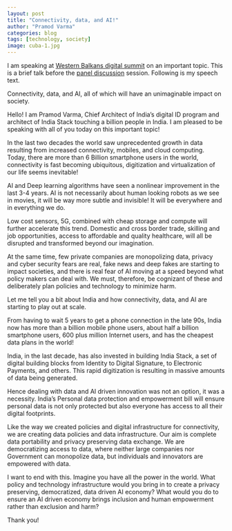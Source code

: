 ```yaml
---
layout: post
title: "Connectivity, data, and AI!"
author: "Pramod Varma"
categories: blog
tags: [technology, society]
image: cuba-1.jpg
---
```


I am speaking at [Western Balkans digital summit](https://event.digitalsummitwb2021.com/event/digital-summit-western-balkans) on an important topic. This is a brief talk before the [panel discussion](https://event.digitalsummitwb2021.com/event/digital-summit-western-balkans/planning/UGxhbm5pbmdfNjU1NTU2) session. Following is my speech text.

Connectivity, data, and AI, all of which will have an unimaginable impact on society.

Hello! I am Pramod Varma, Chief Architect of India’s digital ID program and architect of India Stack touching a billion people in India. I am pleased to be speaking with all of you today on this important topic!

In the last two decades the world saw unprecedented growth in data resulting from increased connectivity, mobiles, and cloud computing. Today, there are more than 6 Billion smartphone users in the world, connectivity is fast becoming ubiquitous, digitization and virtualization of our life seems inevitable! 

AI and Deep learning algorithms have seen a nonlinear improvement in the last 3-4 years. AI is not necessarily about human looking robots as we see in movies, it will be way more subtle and invisible! It will be everywhere and in everything we do. 

Low cost sensors, 5G, combined with cheap storage and compute will further accelerate this trend. Domestic and cross border trade, skilling and job opportunities, access to affordable and quality healthcare, will all be disrupted and transformed beyond our imagination.

At the same time, few private companies are monopolizing data, privacy and cyber security fears are real, fake news and deep fakes are starting to impact societies, and there is real fear of AI moving at a speed beyond what policy makers can deal with. We must, therefore, be cognizant of these and deliberately plan policies and technology to minimize harm.

Let me tell you a bit about India and how connectivity, data, and AI are starting to play out at scale. 

From having to wait 5 years to get a phone connection in the late 90s, India now has more than a billion mobile phone users, about half a billion smartphone users, 600 plus million Internet users, and has the cheapest data plans in the world! 

India, in the last decade, has also invested in building India Stack, a set of digital building blocks from Identity to Digital Signature, to Electronic Payments, and others. This rapid digitization is resulting in massive amounts of data being generated. 

Hence dealing with data and AI driven innovation was not an option, it was a necessity. India’s Personal data protection and empowerment bill will ensure personal data is not only protected but also everyone has access to all their digital footprints. 

Like the way we created policies and digital infrastructure for connectivity, we are creating data policies and data infrastructure. Our aim is complete data portability and privacy preserving data exchange. We are democratizing access to data, where neither large companies nor Government can monopolize data, but individuals and innovators are empowered with data.

I want to end with this. Imagine you have all the power in the world. What policy and technology infrastructure would you bring in to create a privacy preserving, democratized, data driven AI economy? What would you do to ensure an AI driven economy brings inclusion and human empowerment rather than exclusion and harm?

Thank you! 
